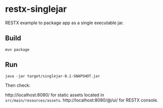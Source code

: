 restx-singlejar
===============


RESTX example to package app as a single executable jar.

## Build

`mvn package`

## Run

`java -jar target/singlejar-0.1-SNAPSHOT.jar`

Then check:

http://localhost:8080/ for static assets located in `src/main/resources/assets`.
http://localhost:8080/@/ui/ for RESTX console.
